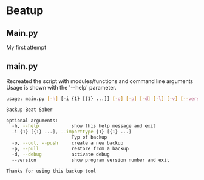 # Beatup

## Main.py
My first attempt

## main.py
Recreated the script with modules/functions and command line arguments
Usage is shown with the '--help' parameter.

``` bash
usage: main.py [-h] [-i {1} [{1} ...]] [-o] [-p] [-d] [-l] [-v] [--version]

Backup Beat Saber

optional arguments:
  -h, --help            show this help message and exit
  -i {1} [{1} ...], --importtype {1} [{1} ...]
                        Typ of backup
  -o, --out, --push     create a new backup
  -p, --pull            restore from a backup
  -d, --debug           activate debug
  --version             show program version number and exit

Thanks for using this backup tool
```
